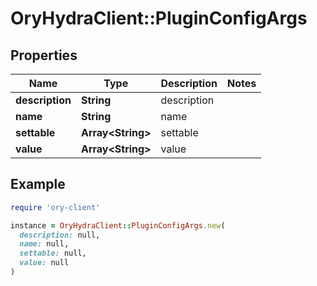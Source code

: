 # OryHydraClient::PluginConfigArgs

## Properties

| Name | Type | Description | Notes |
| ---- | ---- | ----------- | ----- |
| **description** | **String** | description |  |
| **name** | **String** | name |  |
| **settable** | **Array&lt;String&gt;** | settable |  |
| **value** | **Array&lt;String&gt;** | value |  |

## Example

```ruby
require 'ory-client'

instance = OryHydraClient::PluginConfigArgs.new(
  description: null,
  name: null,
  settable: null,
  value: null
)
```

